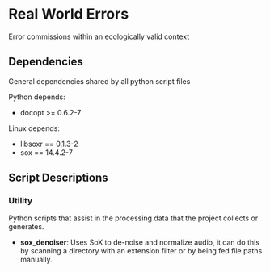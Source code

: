 # Real World Errors

Error commissions within an ecologically valid context

## Dependencies

General dependencies shared by all python script files

Python depends:

- docopt >= 0.6.2-7

Linux depends:

- libsoxr == 0.1.3-2
- sox == 14.4.2-7

## Script Descriptions

### Utility

Python scripts that assist in the processing data that the project collects or generates.

- **sox_denoiser**: Uses SoX to de-noise and normalize audio, it can do this by scanning a directory
	with an extension filter or by being fed file paths manually.
